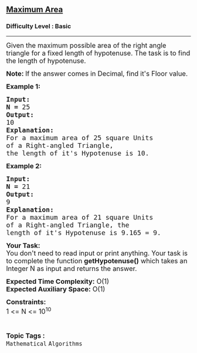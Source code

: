 <h2><a href="https://www.geeksforgeeks.org/problems/maximum-area2642/1?page=2&category=Arrays&difficulty=Basic&status=unsolved&sortBy=submissions">Maximum Area</a></h2><h3>Difficulty Level : Basic</h3><hr><div class="problems_problem_content__Xm_eO"><p><span style="font-size:18px">Given the maximum possible&nbsp;area of the right angle triangle for a fixed length of hypotenuse. The task is to find the length of hypotenuse.</span></p>

<p><span style="font-size:18px"><strong>Note: </strong>If the answer comes in Decimal, find it's Floor value.</span></p>

<p><span style="font-size:18px"><strong>Example 1:</strong></span></p>

<pre><span style="font-size:18px"><strong>Input:</strong></span>
<span style="font-size:18px"><strong>N = </strong>25</span>
<span style="font-size:18px"><strong>Output:</strong></span>
<span style="font-size:18px">10</span>
<span style="font-size:18px"><strong>Explanation:</strong></span>
<span style="font-size:18px">For a maximum area of 25 square Units
of a Right-angled Triangle,
the length of it's Hypotenuse is 10.</span></pre>

<p><span style="font-size:18px"><strong>Example 2:</strong></span></p>

<pre><span style="font-size:18px"><strong>Input:</strong></span>
<span style="font-size:18px"><strong>N = </strong>21</span>
<span style="font-size:18px"><strong>Output:</strong></span>
<span style="font-size:18px">9</span>
<span style="font-size:18px"><strong>Explanation:</strong></span>
<span style="font-size:18px">For a maximum area of 21 square Units
of a Right-angled Triangle, the
length of it's Hypotenuse is 9.165 = 9.</span>
</pre>

<p><span style="font-size:18px"><strong>Your Task:</strong><br>
You don't need to read input or print anything. Your task is to complete the function <strong>getHypotenuse()</strong> which takes an Integer N as input and returns the answer.</span></p>

<p><span style="font-size:18px"><strong>Expected Time Complexity:</strong> O(1)<br>
<strong>Expected Auxiliary Space:</strong> O(1)</span></p>

<p><span style="font-size:18px"><strong>Constraints:</strong><br>
1 &lt;= N &lt;= 10<sup>10</sup></span></p>
</div><br><p><span style=font-size:18px><strong>Topic Tags : </strong><br><code>Mathematical</code>&nbsp;<code>Algorithms</code>&nbsp;